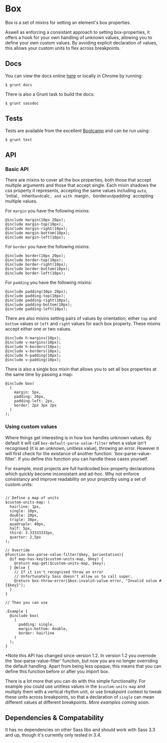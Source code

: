 # Box

Box is a set of mixins for setting an element's box properties.

Aswell as enforcing a consistant approach to setting box-properties, it offers a hook for your own handling of unknown values, allowing you to define your own custom values. By avoiding explicit declaration of values, this allows your custom units to flex across breakpoints.

## Docs

You can view the docs online [here](http://undistraction.github.io/box/docs/) or locally in Chrome by running:

```
$ grunt docs
```

There is also a Grunt task to build the docs:

```
$ grunt sassdoc
```

## Tests

Tests are available from the excellent [Bootcamp](https://github.com/thejameskyle/bootcamp) and can
be run using:

```
$ grunt test
```

## API

### Basic API

There are mixins to cover all the box properties, both those that accept multiple arguments and those that accept single. Each mixin shadows the css property it represents, accepting the same values including `auto`, 'initial`, `inherit` and `calc`, and with `margin`, `border` and `padding` accepting multiple values.

For `margin` you have the following mixins:

```
@include margin(10px 20px);
@include margin-top(10px);
@include margin-right(10px);
@include margin-bottom(10px);
@include margin-left(10px);
```

For `border` you have the following mixins:

```
@include border(10px 20px);
@include border-top(10px);
@include border-right(10px);
@include border-bottom(10px);
@include border-left(10px);
```

For `padding` you have the following mixins:

```
@include padding(10px 20px);
@include padding-top(10px);
@include padding-right(10px);
@include padding-bottom(10px);
@include padding-left(10px);
```

There are also mixins setting pairs of values by orientation; either `top` and `bottom` values or `left` and `right` values for each box property. These mixins accept either one or two values.

```
@include h-margins(10px);
@include v-margins(10px);
@include h-borders(10px);
@include v-borders(10px);
@include h-padding(10px);
@include v-padding(10px);
```

There is also a single box mixin that allows you to set all box properties at the same time by passing a map:

```
@include box(
  (
    margin: 5px,
    padding: 20px,
    padding-left: 2px,
    border: 2px 3px 2px
  )
);
```

### Using custom values

Where things get interesting is in how box handles unknown values. By default it will call `box-default-parse-value-filter` when a value isn't recognised (it is an unknown, unitless value), throwing an error. However it will first check for the existance of another function: 'box-parse-value-filter'. If you define this function you can handle these cases yourself.


For example, most projects are full hardcoded box-property declarations which quickly become inconsistant and ad-hoc. Why not enforce consistancy and improve readability on your projectby using a set of custom units:

```

// Define a map of units
$custom-units-map: (
  hairline: 1px,
  single: 10px,
  double: 20px,
  triple: 30px,
  quadruple: 40px,
  half: 5px,
  third: 3.33333333px,
  quarter: 2,5px
);

// Override
@function box-parse-value-filter($key, $orientation){
  @if map-has-key($custom-units-map, $key) {
    @return map-get($custom-units-map, $key);
  } @else {
    // If it isn't recognised throw an error
    // Unfortunately Sass doesn't allow us to call super.
    @return box-throw-error($box-invalid-value-error, "Invalid value #{$key}");
  }
}

// Then you can use

.Example {
  @include box(
    (
      padding: single,
      margin-bottom: double,
      border: hairline
    )
  );
}

```
*Note this API has changed since version 1.2. In version 1.2 you overrode the 'box-parse-value-filter' function, but now you are no longer overriding the default handling. Apart from being less opaque, this means that you can define this function before or after you import box.

There is a lot more that you can do with this simple functionality. For example you could use unitless values in the `$custom-units-map` and multiply them with a vertical rhythm unit, or
use breakpoint context to tweak these units across breakpoints, so that a declaration of `single` can mean different values at different breakpoints. *More examples coming soon.*

## Dependencies & Compatability

It has no dependencies on other Sass libs and should work with Sass 3.3 and up, though it's currently only tested in 3.4.
